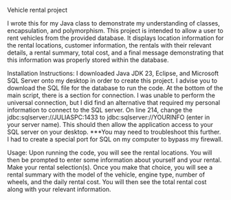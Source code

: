 Vehicle rental project

I wrote this for my Java class to demonstrate my understanding of classes, encapsulation, and polymorphism. This project is intended to allow a user to rent vehicles from the provided database.
It displays location information for the rental locations, customer information, the rentals with their relevant details, a rental summary, total cost, 
and a final message demonstrating that this information was properly stored within the database.

Installation Instructions: I downloaded Java JDK 23, Eclipse, and Microsoft SQL Server onto my desktop in order to create this project. I advise you to download the SQL file for the database
to run the code. At the bottom of the main script, there is a section for connection. I was unable to perform the universal connection, but I did find an alternative that required my personal
information to connect to the SQL server. On line 214, change the jdbc:sqlserver://JULIASPC:1433 to jdbc:sqlserver://YOURINFO (enter in your server name). This should then allow the application 
access to your SQL server on your desktop. 
***You may need to troubleshoot this further. I had to create a special port for SQL on my computer to bypass my firewall.

Usage: Upon running the code, you will see the rental locations. You will then be prompted to enter some information about yourself and your rental. Make your rental selection(s).
Once you make that choice, you will see a rental summary with the model of the vehicle, engine type, number of wheels, and the daily rental cost. You will then see the total rental cost
along with your relevant information.
